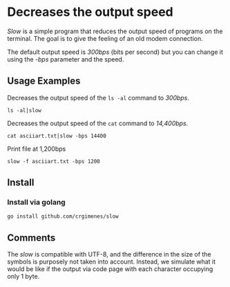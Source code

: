 # Decreases the output speed

*Slow* is a simple program that reduces the output speed of programs on the terminal. The goal is to give the feeling of an old modem connection.

The default output speed is *300bps* (bits per second) but you can change it using the *-bps* parameter and the speed.

  ## Usage Examples

Decreases the output speed of the `ls -al` command to *300bps*.

```console
ls -al|slow
```

Decreases the output speed of the `cat` command to *14,400bps*.

```console
cat asciiart.txt|slow -bps 14400
```

Print file at 1,200bps 

```console
slow -f asciiart.txt -bps 1200
```

## Install

### Install via golang

```console
go install github.com/crgimenes/slow
```

## Comments

The *slow* is compatible with UTF-8, and the difference in the size of the symbols is purposely not taken into account. Instead, we simulate what it would be like if the output via code page with each character occupying only 1 byte.
